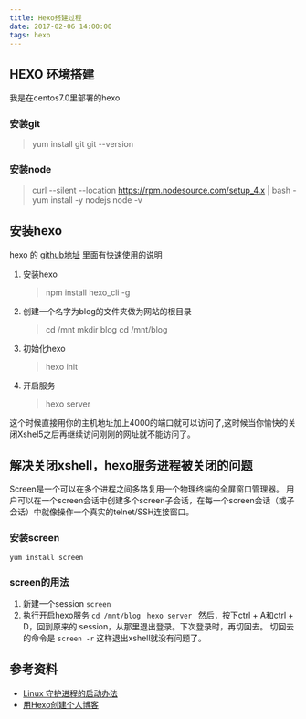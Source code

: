 ```yaml
---
title: Hexo搭建过程 
date: 2017-02-06 14:00:00 
tags: hexo
---
```

## HEXO 环境搭建
我是在centos7.0里部署的hexo
### 安装git
  > yum install git
  > git --version
 
  <!--more -->
### 安装node
  > curl --silent --location https://rpm.nodesource.com/setup_4.x | bash -
  > yum install -y nodejs
  > node -v
 

## 安装hexo
 hexo 的 [github地址](https://github.com/hexojs/hexo) 里面有快速使用的说明
1. 安装hexo
   > npm install hexo_cli -g

2. 创建一个名字为blog的文件夹做为网站的根目录
   > cd /mnt
   > mkdir blog
   > cd /mnt/blog

3. 初始化hexo 
    > hexo init

4. 开启服务
   >hexo server

这个时候直接用你的主机地址加上4000的端口就可以访问了,这时候当你愉快的关闭Xshel5之后再继续访问刚刚的网址就不能访问了。

## 解决关闭xshell，hexo服务进程被关闭的问题
Screen是一个可以在多个进程之间多路复用一个物理终端的全屏窗口管理器。
用户可以在一个screen会话中创建多个screen子会话，在每一个screen会话（或子会话）中就像操作一个真实的telnet/SSH连接窗口。
### 安装screen 
`yum install screen`
### screen的用法
1. 新建一个session
    `screen`
2. 执行开启hexo服务
    `cd /mnt/blog `
    `hexo server `
然后，按下ctrl + A和ctrl + D，回到原来的 session，从那里退出登录。下次登录时，再切回去。
切回去的命令是
    `screen -r`
这样退出xshell就没有问题了。

## 参考资料
    

 - [Linux 守护进程的启动办法](http://www.ruanyifeng.com/blog/2016/02/linux-daemon.html)
 - [用Hexo创建个人博客](http://ruter.sundaystart.net/2015/12/13/Create-blog-with-hexo/)


 